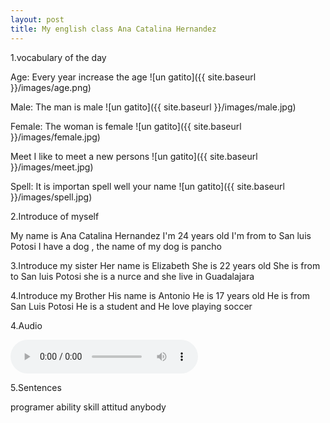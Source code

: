 ```yaml
---
layout: post
title: My english class Ana Catalina Hernandez
---
```


1.vocabulary of the day

Age:
Every year increase the age 
![un gatito]({{ site.baseurl }}/images/age.png)

Male:
The man is male
![un gatito]({{ site.baseurl }}/images/male.jpg)

Female:
The woman is female
![un gatito]({{ site.baseurl }}/images/female.jpg)

Meet
I like to meet a new persons 
![un gatito]({{ site.baseurl }}/images/meet.jpg)

Spell:
It is importan spell well your name
![un gatito]({{ site.baseurl }}/images/spell.jpg)


2.Introduce of myself

My name is Ana Catalina Hernandez 
I'm 24 years old
I'm from to San luis Potosi 
I have a dog , the name of my dog is pancho



3.Introduce my sister
Her name is Elizabeth 
She is 22 years old 
She is from to San luis Potosi
she is a nurce and she live in Guadalajara



4.Introduce my Brother
His name is Antonio
He is 17 years old 
He is from San Luis Potosi
He is a student and He love playing soccer





4.Audio

<audio controls="controls">
  <source type="audio/ogg" src="t_voice5080411639279255772.ogg"></source>
  <p>Your browser does not support the audio element.</p>
</audio>

<audio src="t_voice5080411639279255772.ogg"
       autoplay>
  Your browser does not support the <code>audio</code> element.
</audio>
5.Sentences

programer
ability
skill
attitud
anybody




